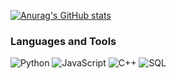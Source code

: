 [![Anurag's GitHub stats](https://github-readme-stats.vercel.app/api?username=tomilenko95)](https://github.com/tomilenko95/github-readme-stats)


### Languages and Tools
![Python](https://img.shields.io/badge/-Python-1E1E1E?style=for-the-badge&logo=python&logoColor=3674A5)
![JavaScript](https://img.shields.io/badge/-JavaScript-1E1E1E?style=for-the-badge&logo=JavaScript&logoColor=E9D54D)
![C++](https://img.shields.io/badge/-C++-1E1E1E?style=for-the-badge&logo=C%2b%2b&logoColor=6296CC)
![SQL](https://img.shields.io/badge/-SQL-1E1E1E?style=for-the-badge&logo=mysql&logoColor=157EFB)

